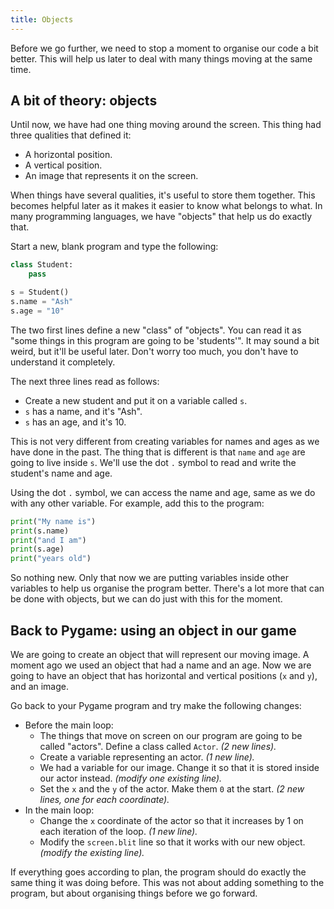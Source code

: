 ```yaml
---
title: Objects
---
```


Before we go further, we need to stop a moment to organise our code a bit better. This will help us later to deal with many things moving at the same time.

## A bit of theory: objects

Until now, we have had one thing moving around the screen. This thing had three qualities that defined it:

  * A horizontal position.
  * A vertical position.
  * An image that represents it on the screen.

When things have several qualities, it's useful to store them together. This becomes helpful later as it makes it easier to know what belongs to what. In many programming languages, we have "objects" that help us do exactly that.

Start a new, blank program and type the following:

```python
class Student:
    pass

s = Student()
s.name = "Ash"
s.age = "10"
```

The two first lines define a new "class" of "objects". You can read it as "some things in this program are going to be 'students'". It may sound a bit weird, but it'll be useful later. Don't worry too much, you don't have to understand it completely.

The next three lines read as follows:

  * Create a new student and put it on a variable called `s`.
  * `s` has a name, and it's "Ash".
  * `s` has an age, and it's 10.

This is not very different from creating variables for names and ages as we have done in the past. The thing that is different is that `name` and `age` are going to live inside `s`. We'll use the dot `.` symbol to read and write the student's name and age.

Using the dot `.` symbol, we can access the name and age, same as we do with any other variable. For example, add this to the program:

```python
print("My name is")
print(s.name)
print("and I am")
print(s.age)
print("years old")
```

So nothing new. Only that now we are putting variables inside other variables to help us organise the program better. There's a lot more that can be done with objects, but we can do just with this for the moment.

## Back to Pygame: using an object in our game

We are going to create an object that will represent our moving image. A moment ago we used an object that had a name and an age. Now we are going to have an object that has horizontal and vertical positions (`x` and `y`), and an image.

Go back to your Pygame program and try make the following changes:

  * Before the main loop:
    * The things that move on screen on our program are going to be called "actors". Define a class called `Actor`. _(2 new lines)._
    * Create a variable representing an actor. _(1 new line)._
    * We had a variable for our image. Change it so that it is stored inside our actor instead. _(modify one existing line)._
    * Set the `x` and the `y` of the actor. Make them `0` at the start. _(2 new lines, one for each coordinate)._
  * In the main loop:
    * Change the `x` coordinate of the actor so that it increases by 1 on each iteration of the loop. _(1 new line)._
    * Modify the `screen.blit` line so that it works with our new object. _(modify the existing line)._

If everything goes according to plan, the program should do exactly the same thing it was doing before. This was not about adding something to the program, but about organising things before we go forward.
